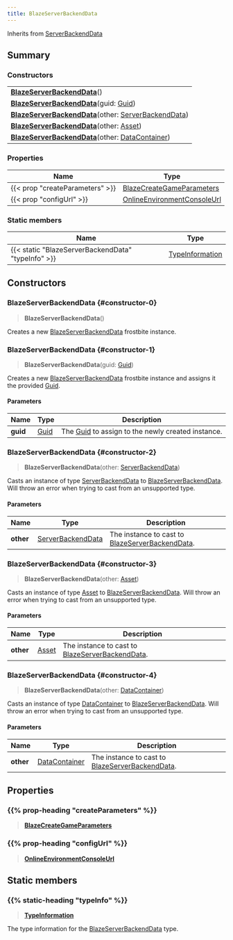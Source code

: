 ```yaml
---
title: BlazeServerBackendData
---
```


Inherits from [ServerBackendData](/vext/ref/fb/serverbackenddata)

## Summary

### Constructors

|  |
| --- |
| **[BlazeServerBackendData](#constructor-0)**() |
| **[BlazeServerBackendData](#constructor-1)**(guid: [Guid](/vext/ref/shared/type/guid)) |
| **[BlazeServerBackendData](#constructor-2)**(other: [ServerBackendData](/vext/ref/fb/serverbackenddata)) |
| **[BlazeServerBackendData](#constructor-3)**(other: [Asset](/vext/ref/fb/asset)) |
| **[BlazeServerBackendData](#constructor-4)**(other: [DataContainer](/vext/ref/shared/type/datacontainer)) |

### Properties

| Name | Type |
| ---- | ---- |
| {{< prop "createParameters" >}} | [BlazeCreateGameParameters](/vext/ref/fb/blazecreategameparameters) |
| {{< prop "configUrl" >}} | [OnlineEnvironmentConsoleUrl](/vext/ref/fb/onlineenvironmentconsoleurl) |

### Static members

| Name | Type |
| ---- | ---- |
| {{< static "BlazeServerBackendData" "typeInfo" >}} | [TypeInformation](/vext/ref/shared/type/typeinformation) |

## Constructors

### BlazeServerBackendData {#constructor-0}

> **BlazeServerBackendData**()

Creates a new [BlazeServerBackendData](/vext/ref/fb/blazeserverbackenddata) frostbite instance.

### BlazeServerBackendData {#constructor-1}

> **BlazeServerBackendData**(guid: [Guid](/vext/ref/shared/type/guid))

Creates a new [BlazeServerBackendData](/vext/ref/fb/blazeserverbackenddata) frostbite instance and assigns it the provided [Guid](/vext/ref/shared/type/guid).

#### Parameters

| Name | Type | Description |
| ---- | ---- | ----------- |
| **guid** | [Guid](/vext/ref/shared/type/guid) | The [Guid](/vext/ref/shared/type/guid) to assign to the newly created instance. |

### BlazeServerBackendData {#constructor-2}

> **BlazeServerBackendData**(other: [ServerBackendData](/vext/ref/fb/serverbackenddata))

Casts an instance of type [ServerBackendData](/vext/ref/fb/serverbackenddata) to [BlazeServerBackendData](/vext/ref/fb/blazeserverbackenddata). Will throw an error when trying to cast from an unsupported type.

#### Parameters

| Name | Type | Description |
| ---- | ---- | ----------- |
| **other** | [ServerBackendData](/vext/ref/fb/serverbackenddata) | The instance to cast to [BlazeServerBackendData](/vext/ref/fb/blazeserverbackenddata). |

### BlazeServerBackendData {#constructor-3}

> **BlazeServerBackendData**(other: [Asset](/vext/ref/fb/asset))

Casts an instance of type [Asset](/vext/ref/fb/asset) to [BlazeServerBackendData](/vext/ref/fb/blazeserverbackenddata). Will throw an error when trying to cast from an unsupported type.

#### Parameters

| Name | Type | Description |
| ---- | ---- | ----------- |
| **other** | [Asset](/vext/ref/fb/asset) | The instance to cast to [BlazeServerBackendData](/vext/ref/fb/blazeserverbackenddata). |

### BlazeServerBackendData {#constructor-4}

> **BlazeServerBackendData**(other: [DataContainer](/vext/ref/shared/type/datacontainer))

Casts an instance of type [DataContainer](/vext/ref/shared/type/datacontainer) to [BlazeServerBackendData](/vext/ref/fb/blazeserverbackenddata). Will throw an error when trying to cast from an unsupported type.

#### Parameters

| Name | Type | Description |
| ---- | ---- | ----------- |
| **other** | [DataContainer](/vext/ref/shared/type/datacontainer) | The instance to cast to [BlazeServerBackendData](/vext/ref/fb/blazeserverbackenddata). |

## Properties

### {{% prop-heading "createParameters" %}}

> **[BlazeCreateGameParameters](/vext/ref/fb/blazecreategameparameters)**

### {{% prop-heading "configUrl" %}}

> **[OnlineEnvironmentConsoleUrl](/vext/ref/fb/onlineenvironmentconsoleurl)**

## Static members

### {{% static-heading "typeInfo" %}}

> **[TypeInformation](/vext/ref/shared/type/typeinformation)**

The type information for the [BlazeServerBackendData](/vext/ref/fb/blazeserverbackenddata) type.

